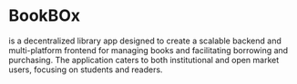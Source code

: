 # BookBOx
is a decentralized library app designed to create a scalable backend and multi-platform frontend for managing books and facilitating borrowing and purchasing. The application caters to both institutional and open market users, focusing on students and readers.
